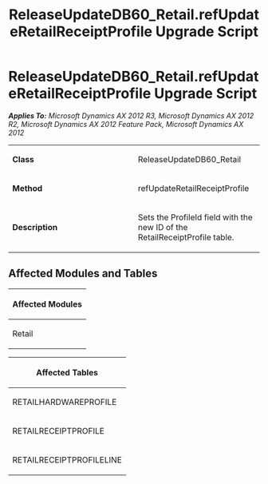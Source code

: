 ﻿---
title: ReleaseUpdateDB60_Retail.refUpdateRetailReceiptProfile Upgrade Script
TOCTitle: ReleaseUpdateDB60_Retail.refUpdateRetailReceiptProfile Upgrade Script
ms:assetid: 08a931bd-28ef-81dd-a5f2-92fac348f6b4
ms:mtpsurl: https://msdn.microsoft.com/en-us/library/JJ684793(v=AX.60)
ms:contentKeyID: 49706488
ms.date: 05/18/2015
mtps_version: v=AX.60
---

# ReleaseUpdateDB60\_Retail.refUpdateRetailReceiptProfile Upgrade Script 


_**Applies To:** Microsoft Dynamics AX 2012 R3, Microsoft Dynamics AX 2012 R2, Microsoft Dynamics AX 2012 Feature Pack, Microsoft Dynamics AX 2012_

<table>
<colgroup>
<col style="width: 50%" />
<col style="width: 50%" />
</colgroup>
<tbody>
<tr class="odd">
<td><p><strong>Class</strong></p></td>
<td><p>ReleaseUpdateDB60_Retail</p></td>
</tr>
<tr class="even">
<td><p><strong>Method</strong></p></td>
<td><p>refUpdateRetailReceiptProfile</p></td>
</tr>
<tr class="odd">
<td><p><strong>Description</strong></p></td>
<td><p>Sets the ProfileId field with the new ID of the RetailReceiptProfile table.</p></td>
</tr>
</tbody>
</table>


## Affected Modules and Tables

<table>
<colgroup>
<col style="width: 100%" />
</colgroup>
<thead>
<tr class="header">
<th><p>Affected Modules</p></th>
</tr>
</thead>
<tbody>
<tr class="odd">
<td><p>Retail</p></td>
</tr>
</tbody>
</table>


<table>
<colgroup>
<col style="width: 100%" />
</colgroup>
<thead>
<tr class="header">
<th><p>Affected Tables</p></th>
</tr>
</thead>
<tbody>
<tr class="odd">
<td><p>RETAILHARDWAREPROFILE</p></td>
</tr>
<tr class="even">
<td><p>RETAILRECEIPTPROFILE</p></td>
</tr>
<tr class="odd">
<td><p>RETAILRECEIPTPROFILELINE</p></td>
</tr>
</tbody>
</table>

  


